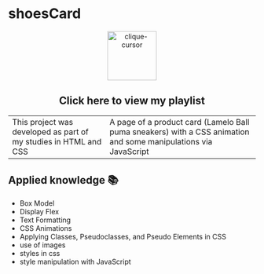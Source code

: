 # shoesCard
<div align="center">
 <a href="https://ojordany.github.io/shoesCard/" alt='next'><img align=""src="https://cdn.discordapp.com/attachments/897609680073941012/963207775045971988/pngwing-edit.png" alt="clique-cursor" width="100px"></a>
 <h2>Click here to view my playlist</h2>
</div>


<table border="0.5">
  <tr>
    <td>
      This project was developed as part of my studies in HTML and CSS
    </td>
    <td>
      A page of a product card (Lamelo Ball puma sneakers) with a CSS animation and some manipulations via JavaScript
    </td>
  </tr>
</table>

## Applied knowledge 📚
- Box Model
- Display Flex
- Text Formatting
- CSS Animations
- Applying Classes, Pseudoclasses, and Pseudo Elements in CSS
- use of images
- styles in css
- style manipulation with JavaScript
